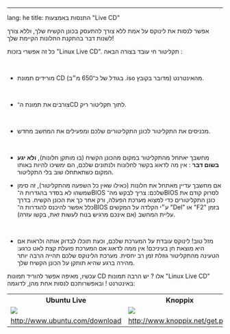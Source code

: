 

---
lang: he
title: התנסות באמצעות "Live CD"</h2>

‏אפשר לנסות את לינוקס על אמת ללא צורך להתעסק בכונן הקשיח שלך, וללא צורך לשנות דבר בהתקנת החלונות הקיימת שלך!

‏כל זה אפשרי בזכות "Linux Live CD". תקליטור חי עובד בצורה הבאה :

<ul>

‏<li>מורידים תמונת CD מהאינטרנט (מדובר בקובץ <span dir="ltr">.iso</span> 
בגודל של כ־650 מ״ב). </li>

‏<li>צורבים את תמונת ה־CD לתוך תקליטור ריק.</li>

‏<li>מכניסים את התקליטור לכונן התקליטורים שלכם ומפעילים את המחשב מחדש.</li>

‏<li>מחשבך יאתחל מהתקליטור במקום מהכונן הקשיח (בו מותקן חלונות),
<b>ולא יגע בשום דבר</b> : 
אין מה לדאוג בקשר לחלונות ולנתונים שלכם, הם ימשיכו להיות באותו המקום כשתאתחלו שוב בלי התקליטור. </li>

<li>אם מחשבך עדיין מאתחל את חלונות (כאילו שאין כל השפעה
מהתקליטור), זה סימן שמשהו לא בסדר בהגדרות ה־BIOS שלכם:
צריך לבקש מה־BIOS לסרוק קודם את כונן התקליטורים כדי למצוא מערכת הפעלה, ורק אחר כך את הכונן הקשיח.
בדרך כלל אפשר להיכנס להגדרות ה־BIOS ע״י הקלדה על המקשים "Del" או "F2" בזמן עליית המחשב
(אם אינכם מרגיש בנוח לעשות זאת, בקשו עזרה).</li>

‏<li>מזל טוב! לינוקס עובדת על המערכת שלכם, וכעת תוכלו לבדוק אותה ולראות אם היא מוצאת חן בעיניכם!
אין ממה לדאוג אם המערכת פועלת קצת לאט כרגע: הטעינה מהתקליטור גוזלת זמן רב יחסית.
מערכת הלינוקס שלכם תהייה הרבה יותר מהירה ברגע שהיא תותקן על הכונן הקשיח שלך.</li>

</ul>

‏עכשיו, מאיפה אפשר להוריד תמונות CD אלו ? יש הרבה תמונות "Linux Live CD" באינטרנט !
ובאפשרותכם לנסות אחת מהן, לדוגמה:

<table cols="2">
<tr>
<th>Ubuntu Live</th>
<th>Knoppix</th>
</tr>

<tr>
<td><a href="Images/ubuntu.png"><img src="Images/ubuntu_thumbnail.png" /></a></td>
<td><a href="Images/knoppix.png"><img src="Images/knoppix_thumbnail.png" /></a></td>
</tr>

<tr>
<td><a 
href="http://www.ubuntu.com/download">http://www.ubuntu.com/download</a></td>
<td><a 
href="http://www.knoppix.net/get.php">http://www.knoppix.net/get.php</a></td>
</tr>

</table>

